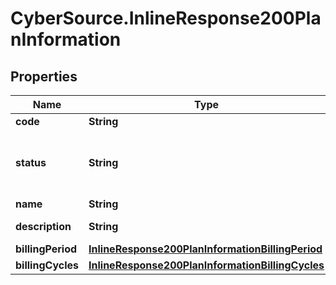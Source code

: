 # CyberSource.InlineResponse200PlanInformation

## Properties
Name | Type | Description | Notes
------------ | ------------- | ------------- | -------------
**code** | **String** | Plan code  | [optional] 
**status** | **String** | Plan Status:  - &#x60;DRAFT&#x60;  - &#x60;ACTIVE&#x60;  - &#x60;INACTIVE&#x60;  | [optional] 
**name** | **String** | Plan name  | [optional] 
**description** | **String** | Plan description  | [optional] 
**billingPeriod** | [**InlineResponse200PlanInformationBillingPeriod**](InlineResponse200PlanInformationBillingPeriod.md) |  | [optional] 
**billingCycles** | [**InlineResponse200PlanInformationBillingCycles**](InlineResponse200PlanInformationBillingCycles.md) |  | [optional] 


